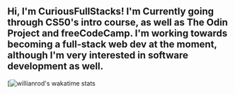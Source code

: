 Hi, I'm CuriousFullStacks! I'm Currently going through CS50's intro course, as well as The Odin Project and freeCodeCamp. I'm working towards becoming a full-stack web dev at the moment, although I'm very interested in software development as well. 
-

[![willianrod's wakatime stats](https://github-readme-stats.vercel.app/api/wakatime?username=CuriousFullStacks&v=3](https://github.com/anuraghazra/github-readme-stats)api_domain=https://hakatime.mtx-dev.xyz/api/v1/users/current/heartbeats.bulk)
